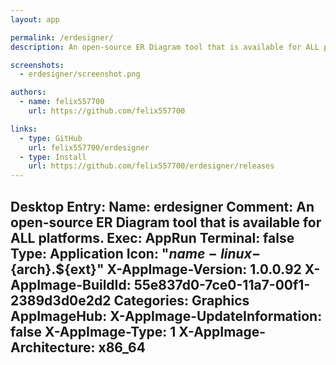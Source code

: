 ```yaml
---
layout: app

permalink: /erdesigner/
description: An open-source ER Diagram tool that is available for ALL platforms.

screenshots:
  - erdesigner/screenshot.png

authors:
  - name: felix557700
    url: https://github.com/felix557700

links:
  - type: GitHub
    url: felix557700/erdesigner
  - type: Install
    url: https://github.com/felix557700/erdesigner/releases
---
```

Desktop Entry:
  Name: erdesigner
  Comment: An open-source ER Diagram tool that is available for ALL platforms.
  Exec: AppRun
  Terminal: false
  Type: Application
  Icon: "${name}-linux-${arch}.${ext}"
  X-AppImage-Version: 1.0.0.92
  X-AppImage-BuildId: 55e837d0-7ce0-11a7-00f1-2389d3d0e2d2
  Categories: Graphics
AppImageHub:
  X-AppImage-UpdateInformation: false
  X-AppImage-Type: 1
  X-AppImage-Architecture: x86_64
---
